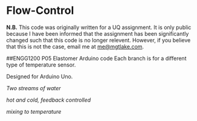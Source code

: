 Flow-Control
============

**N.B.** This code was originally written for a UQ assignment. It is only public because I have been informed that the assignment has been significantly changed such that this code is no longer relevent. However, if you believe that this is not the case, email me at me@mgtlake.com.

##ENGG1200 P05 Elastomer Arduino code
Each branch is for a different type of temperature sensor.

Designed for Arduino Uno.

*Two streams of water*

*hot and cold, feedback controlled*

*mixing to temperature*

